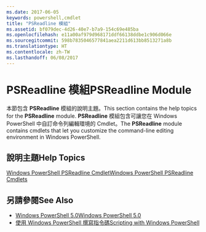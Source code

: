 ```yaml
---
ms.date: 2017-06-05
keywords: powershell,cmdlet
title: "PSReadline 模組"
ms.assetid: bf079dec-4d26-40e7-b7a9-154c69e485ba
ms.openlocfilehash: e11a00af979d968171ddf66138ddbe1c906d066e
ms.sourcegitcommit: 598b7835046577841aea2211d613bb8513271a8b
ms.translationtype: HT
ms.contentlocale: zh-TW
ms.lasthandoff: 06/08/2017
---
```

# <a name="psreadline-module"></a><span data-ttu-id="c6bd0-103">PSReadline 模組</span><span class="sxs-lookup"><span data-stu-id="c6bd0-103">PSReadline Module</span></span>
<span data-ttu-id="c6bd0-104">本節包含 **PSReadline** 模組的說明主題。</span><span class="sxs-lookup"><span data-stu-id="c6bd0-104">This section contains the help topics for the **PSReadline** module.</span></span> <span data-ttu-id="c6bd0-105">**PSReadline** 模組包含可讓您在 Windows PowerShell 中自訂命令列編輯環境的 Cmdlet。</span><span class="sxs-lookup"><span data-stu-id="c6bd0-105">The **PSReadline** module contains cmdlets that let you customize the command-line editing environment in Windows PowerShell.</span></span>

## <a name="help-topics"></a><span data-ttu-id="c6bd0-106">說明主題</span><span class="sxs-lookup"><span data-stu-id="c6bd0-106">Help Topics</span></span>
[<span data-ttu-id="c6bd0-107">Windows PowerShell PSReadline Cmdlet</span><span class="sxs-lookup"><span data-stu-id="c6bd0-107">Windows PowerShell PSReadline Cmdlets</span></span>](https://technet.microsoft.com/en-us/library/ed48e832-95f9-4577-bf56-a7e5aa9630ba)

## <a name="see-also"></a><span data-ttu-id="c6bd0-108">另請參閱</span><span class="sxs-lookup"><span data-stu-id="c6bd0-108">See Also</span></span>
- [<span data-ttu-id="c6bd0-109">Windows PowerShell 5.0</span><span class="sxs-lookup"><span data-stu-id="c6bd0-109">Windows PowerShell 5.0</span></span>](Windows-PowerShell-5.0.md)
- [<span data-ttu-id="c6bd0-110">使用 Windows PowerShell 撰寫指令碼</span><span class="sxs-lookup"><span data-stu-id="c6bd0-110">Scripting with Windows PowerShell</span></span>](../../getting-started/fundamental/Scripting-with-Windows-PowerShell.md)

